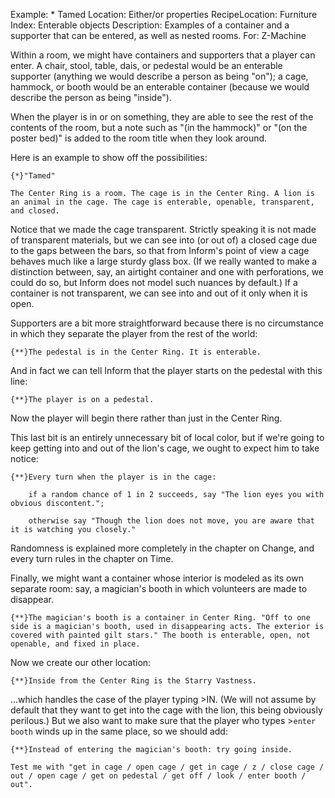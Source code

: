Example: * Tamed
Location: Either/or properties
RecipeLocation: Furniture
Index: Enterable objects
Description: Examples of a container and a supporter that can be entered, as well as nested rooms.
For: Z-Machine

  
Within a room, we might have containers and supporters that a player can enter. A chair, stool, table, dais, or pedestal would be an enterable supporter (anything we would describe a person as being "on"); a cage, hammock, or booth would be an enterable container (because we would describe the person as being "inside").

  
When the player is in or on something, they are able to see the rest of the contents of the room, but a note such as "(in the hammock)" or "(on the poster bed)" is added to the room title when they look around.

  
Here is an example to show off the possibilities:

  

``` inform7
{*}"Tamed"

The Center Ring is a room. The cage is in the Center Ring. A lion is an animal in the cage. The cage is enterable, openable, transparent, and closed.
```

  
Notice that we made the cage transparent. Strictly speaking it is not made of transparent materials, but we can see into (or out of) a closed cage due to the gaps between the bars, so that from Inform's point of view a cage behaves much like a large sturdy glass box. (If we really wanted to make a distinction between, say, an airtight container and one with perforations, we could do so, but Inform does not model such nuances by default.) If a container is not transparent, we can see into and out of it only when it is open.

  
Supporters are a bit more straightforward because there is no circumstance in which they separate the player from the rest of the world:

  

``` inform7
{**}The pedestal is in the Center Ring. It is enterable.
```

  
And in fact we can tell Inform that the player starts on the pedestal with this line:

  

``` inform7
{**}The player is on a pedestal.
```

  
Now the player will begin there rather than just in the Center Ring.

  
This last bit is an entirely unnecessary bit of local color, but if we're going to keep getting into and out of the lion's cage, we ought to expect him to take notice:

  

``` inform7
{**}Every turn when the player is in the cage:

	if a random chance of 1 in 2 succeeds, say "The lion eyes you with obvious discontent.";

	otherwise say "Though the lion does not move, you are aware that it is watching you closely."
```

  
Randomness is explained more completely in the chapter on Change, and every turn rules in the chapter on Time.

  
Finally, we might want a container whose interior is modeled as its own separate room: say, a magician's booth in which volunteers are made to disappear.

  

``` inform7
{**}The magician's booth is a container in Center Ring. "Off to one side is a magician's booth, used in disappearing acts. The exterior is covered with painted gilt stars." The booth is enterable, open, not openable, and fixed in place.
```

  
Now we create our other location:

  

``` inform7
{**}Inside from the Center Ring is the Starry Vastness.
```

  
...which handles the case of the player typing >IN. (We will not assume by default that they want to get into the cage with the lion, this being obviously perilous.) But we also want to make sure that the player who types >``enter booth`` winds up in the same place, so we should add:

  

``` inform7
{**}Instead of entering the magician's booth: try going inside.

Test me with "get in cage / open cage / get in cage / z / close cage / out / open cage / get on pedestal / get off / look / enter booth / out".
```

